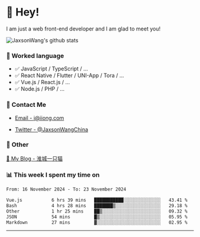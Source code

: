 # 👋 Hey!

I am just a web front-end developer and I am glad to meet you!

![JaxsonWang's github stats](https://github-readme-stats.vercel.app/api?username=JaxsonWang&&show_icons=true&&title_color=1abc9c&&icon_color=1abc9c)


### 📝 Worked language

- ✅ JavaScript / TypeScript / ...
- ✅ React Native / Flutter / UNI-App / Tora / ...
- ✅ Vue.js / React.js / ...
- ✅ Node.js / PHP / ...

### 📮 Contact Me

- [Email - i@iiong.com](mailto:i@iiong.com)

- [Twitter - @JaxsonWangChina](https://twitter.com/JaxsonWangChina)

### 🤪 Other

[📌 My Blog - 淮城一只猫](https://iiong.com)

### 📊 This week I spent my time on

<!--START_SECTION:waka-->

```txt
From: 16 November 2024 - To: 23 November 2024

Vue.js           6 hrs 39 mins   ███████████░░░░░░░░░░░░░░   43.41 %
Bash             4 hrs 28 mins   ███████▒░░░░░░░░░░░░░░░░░   29.18 %
Other            1 hr 25 mins    ██▒░░░░░░░░░░░░░░░░░░░░░░   09.32 %
JSON             54 mins         █▒░░░░░░░░░░░░░░░░░░░░░░░   05.95 %
Markdown         27 mins         ▓░░░░░░░░░░░░░░░░░░░░░░░░   02.95 %
```

<!--END_SECTION:waka-->

---
